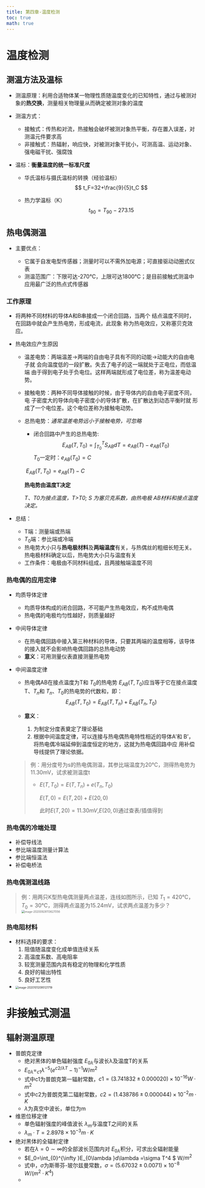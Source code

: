 ```yaml
---
title: 第四章-温度检测
toc: true
math: true
---
```

# 温度检测

## 测温方法及温标

- 测温原理：利用合适物体某一物理性质随温度变化的已知特性，通过与被测对象的**热交换**，测量相关物理量从而确定被测对象的温度

- 测温方式：

  - 接触式：传热和对流，热接触会破坏被测对象热平衡，存在置入误差，对测温元件要求高
  - 非接触式：热辐射，响应快，对被测对象干扰小，可测高温、运动对象、强电磁干扰、强腐蚀

- 温标：**衡量温度的统一标准尺度**

  - 华氏温标与摄氏温标的转换（经验温标）
    $$
    t_F=32+\frac{9}{5}t_C
    $$

  - 热力学温标（K）
    $$
    t_{90}=T_{90}-273.15
    $$


## 热电偶测温

- 主要优点：

  - 它属于自发电型传感器；测量时可以不需外加电源；可直接驱动动圈式仪表
  - 测温范围广：下限可达-270℃，上限可达1800℃；是目前接触式测温中应用最广泛的热点式传感器
### 工作原理

  - 将两种不同材料的导体A和B串接成一个闭合回路，当两个 结点温度不同时，在回路中就会产生热电势，形成电流，此现象 称为热电效应，又称塞贝克效应。

- 热电效应产生原因

  - 温差电势：两端温差→两端的自由电子具有不同的动能→动能大的自由电子就 会向温度低的一段扩散。失去了电子的这一端就处于正电位，而低温端 由于得到电子处于负电位。这样两端就形成了电位差，称为温差电动势。

  - 接触电势：两种不同导体接触的时候，由于导体内的自由电子密度不同，电 子密度大的导体向电子密度小的导体扩散，在扩散达到动态平衡时就 形成了一个电位差。这个电位差称为接触电动势。

  - 总热电势：*通常温差电势远小于接触电势，可忽略*

    -  闭合回路中产生的总热电势:
      $$
      E_{A B}\left(T, T_{0}\right)=\int_{T_{0}}^{T} S_{A B} d T=e_{A B}(T)-e_{A B}\left(T_{0}\right)
      $$
      $T_0$一定时：$e_{A B}\left(T_{0}\right)=C$

      ​					$E_{A B}\left(T, T_{0}\right)=e_{A B}(T)-C$

      **热电势由温度T决定**

      *T、T0为接点温度，T>T0; S 为塞贝克系数，由热电极 AB材料和接点温度决定。*

- 总结：

  - T端：测量端或热端
  - $T_0$端：参比端或冷端
  - 热电势大小只与**热电极材料**及**两端温度**有关，与热偶丝的粗细长短无关。热电极材料确定以后，热电势大小只与温度有关
  - 工作条件：电极由不同材料组成，且两接触端温度不同

### 热电偶的应用定律

- 均质导体定律

  - 均质导体构成的闭合回路，不可能产生热电效应，构不成热电偶
  - 热电偶的电极均匀性越好，则质量越好

- 中间导体定律

  - 在热电偶回路中接入第三种材料的导体，只要其两端的温度相等，该导体的接入就不会影响热电偶回路的总热电动势
  - **意义**：可用测量仪表直接测量热电势

- 中间温度定律

  - 热电偶AB在接点温度为T和 $T_0$的热电势 $E_{AB}(T,T_0)$应当等于它在接点温度T、$T_n$和 $T_n$、$T_0$的热电势的代数和，即：
    $$
    E_{A B}\left(T, T_{0}\right)=E_{A B}\left(T, T_{n}\right)+E_{A B}\left(T_{n}, T_{0}\right)
    $$

  - **意义**：

    1. 为制定分度表奠定了理论基础
    2. 根据中间温度定律，可以连接与热电偶热电特性相近的导体A′和 B’，将热电偶冷端延伸到温度恒定的地方，这就为热电偶回路中应 用补偿导线提供了理论依据。

  > 例：用分度号为s的热电偶测温，其参比端温度为20℃，测得热电势为11.30mV，试求被测温度t
  >
  > - $E(T,T_0)=E(T,T_n)+e(T_n,T_0)$
  >
  >   $E(T,0)=E(T,20)+E(20,0)$
  >
  >   此时$E(T,20)=11.30mV$,$E(20,0)$通过查表/插值得到

### 热电偶的冷端处理

- 补偿导线法
- 参比端温度测量计算法
- 参比端恒温法
- 补偿电桥法

### 热电偶测温线路

> 例：用两只K型热电偶测量两点温差，连线如图所示，已知 $T_1=420℃，T_0=30℃$，测得两点温差为15.24mV，试求两点温差为多少？<img src="http://222.65.137.121:9702/images/2020/09/28/image-20200928113627056.png" alt="image-20200928113627056" style="zoom:50%;" />
>

### 热电阻材料

- 材料选择的要求：
  1. 阻值随温度变化成单值连续关系
  2. 高温度系数、高电阻率
  3. 较宽测量范围内具有稳定的物理和化学性质
  4. 良好的输出特性
  5. 良好工艺性
- <img src="http://222.65.137.121:9702/images/2020/10/11/20201012101204.png" alt="image-20201012095121719" style="zoom:50%;" />

# 非接触式测温

## 辐射测温原理

- 普朗克定律
  - 绝对黑体的单色辐射强度 $E_{0\lambda}$与波长λ及温度T的关系
  - $E_{0\lambda}=_{c1}\lambda^{-5}(e^{c2/\lambda T}-1)^{-1} W/m^2$
  - 式中c1为普朗克第一辐射常数，$c1=(3.741832±0.000020)×10^{-16} W·m^2$
  - 式中c2为普朗克第二辐射常数，$c2=(1.438786±0.000044)×10^{-2} m·K$
  - $\lambda$为真空中波长，单位为m
- 维恩位移定律
  - 单色辐射强度的峰值波长 $\lambda_m$与温度T之间的关系
  - $\lambda _m·T=2.8978×10^{-3}m·K$
- 绝对黑体的全辐射定律
  - 若在$\lambda=0\sim\infty$的全部波长范围内对 $E_{0\lambda}$积分，可求出全辐射能量
  - $E_0=\int_{0}^{\infty }E_{0\lambda }d\lambda =\sigma  T^4 $  W/$m^2$
  - 式中，$\sigma$为斯蒂芬-玻尔兹曼常数，$\sigma=(5.67032±0.0071)×10^{-8}$  $W/(m^2·K^4)$
  - 

